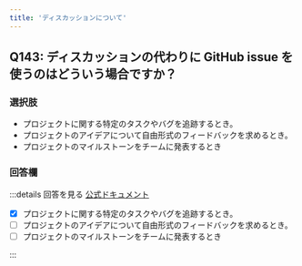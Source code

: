 ```yaml
---
title: 'ディスカッションについて'
---
```


## Q143: ディスカッションの代わりに GitHub issue を使うのはどういう場合ですか？

### 選択肢

- プロジェクトに関する特定のタスクやバグを追跡するとき。
- プロジェクトのアイデアについて自由形式のフィードバックを求めるとき。
- プロジェクトのマイルストーンをチームに発表するとき

### 回答欄

:::details 回答を見る
[公式ドキュメント](https://docs.github.com/ja/discussions/collaborating-with-your-community-using-discussions/about-discussions#discussions-and-issues)

- [x] プロジェクトに関する特定のタスクやバグを追跡するとき。
- [ ] プロジェクトのアイデアについて自由形式のフィードバックを求めるとき。
- [ ] プロジェクトのマイルストーンをチームに発表するとき

:::
